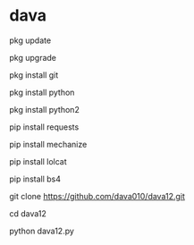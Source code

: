 # dava

pkg update

pkg upgrade

pkg install git

pkg install python

pkg install python2

pip install requests

pip install mechanize

pip install lolcat

pip install bs4

git clone https://github.com/dava010/dava12.git

cd dava12

python dava12.py
